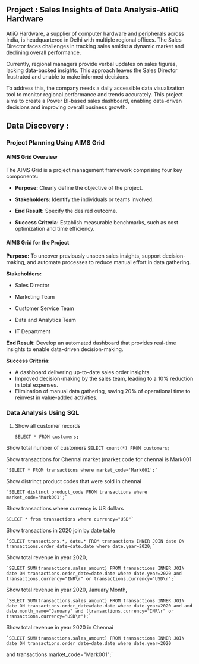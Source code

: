 ## Project : Sales Insights of Data Analysis-AtliQ Hardware

AtliQ Hardware, a supplier of computer hardware and peripherals across India, is headquartered in Delhi with multiple regional offices. The Sales Director faces challenges in tracking sales amidst a dynamic market and declining overall performance.

Currently, regional managers provide verbal updates on sales figures, lacking data-backed insights. This approach leaves the Sales Director frustrated and unable to make informed decisions.

To address this, the company needs a daily accessible data visualization tool to monitor regional performance and trends accurately. This project aims to create a Power BI-based sales dashboard, enabling data-driven decisions and improving overall business growth.

## Data Discovery :
### Project Planning Using AIMS Grid
#### AIMS Grid Overview

The AIMS Grid is a project management framework comprising four key components:

* **Purpose:** Clearly define the objective of the project.

* **Stakeholders:** Identify the individuals or teams involved.

* **End Result:** Specify the desired outcome.

* **Success Criteria:** Establish measurable benchmarks, such as cost optimization and time efficiency.


 #### AIMS Grid for the Project

**Purpose:** To uncover previously unseen sales insights, support decision-making, and automate processes to reduce manual effort in data gathering.

**Stakeholders:**

* Sales Director  

* Marketing Team

* Customer Service Team

* Data and Analytics Team

* IT Department

**End Result:** Develop an automated dashboard that provides real-time insights to enable data-driven decision-making.

**Success Criteria:**

* A dashboard delivering up-to-date sales order insights.
* Improved decision-making by the sales team, leading to a 10% reduction in total expenses.
* Elimination of manual data gathering, saving 20% of operational time to reinvest in value-added activities.

### Data Analysis Using SQL

1. Show all customer records

    `SELECT * FROM customers;`

 Show total number of customers
       `SELECT count(*) FROM customers;`

 Show transactions for Chennai market (market code for chennai is Mark001

    `SELECT * FROM transactions where market_code='Mark001';`

 Show distrinct product codes that were sold in chennai

    `SELECT distinct product_code FROM transactions where market_code='Mark001';`

 Show transactions where currency is US dollars

    SELECT * from transactions where currency="USD"`

 Show transactions in 2020 join by date table

    `SELECT transactions.*, date.* FROM transactions INNER JOIN date ON transactions.order_date=date.date where date.year=2020;`

 Show total revenue in year 2020,

    `SELECT SUM(transactions.sales_amount) FROM transactions INNER JOIN date ON transactions.order_date=date.date where date.year=2020 and transactions.currency="INR\r" or transactions.currency="USD\r";`
	
Show total revenue in year 2020, January Month,

    `SELECT SUM(transactions.sales_amount) FROM transactions INNER JOIN date ON transactions.order_date=date.date where date.year=2020 and and date.month_name="January" and (transactions.currency="INR\r" or transactions.currency="USD\r");`

 Show total revenue in year 2020 in Chennai

    `SELECT SUM(transactions.sales_amount) FROM transactions INNER JOIN date ON transactions.order_date=date.date where date.year=2020
and transactions.market_code="Mark001";`

